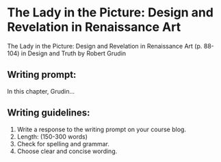 # The Lady in the Picture: Design and Revelation in Renaissance Art

The Lady in the Picture: Design and Revelation in Renaissance Art (p. 88-104) in Design and Truth by Robert Grudin

## Writing prompt:

In this chapter, Grudin...

## Writing guidelines:

1. Write a response to the writing prompt on your course blog.
2. Length: (150-300 words)
3. Check for spelling and grammar.
4. Choose clear and concise wording.